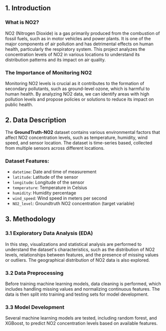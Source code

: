## 1. Introduction

### What is NO2?
NO2 (Nitrogen Dioxide) is a gas primarily produced from the combustion of fossil fuels, such as in motor vehicles and power plants. It is one of the major components of air pollution and has detrimental effects on human health, particularly the respiratory system. This project analyzes the concentration levels of NO2 in various locations to understand its distribution patterns and its impact on air quality.

### The Importance of Monitoring NO2
Monitoring NO2 levels is crucial as it contributes to the formation of secondary pollutants, such as ground-level ozone, which is harmful to human health. By analyzing NO2 data, we can identify areas with high pollution levels and propose policies or solutions to reduce its impact on public health.

## 2. Data Description
The **GroundTruth-NO2** dataset contains various environmental factors that affect NO2 concentration levels, such as temperature, humidity, wind speed, and sensor location. The dataset is time-series based, collected from multiple sensors across different locations.

### Dataset Features:
- `datetime`: Date and time of measurement
- `latitude`: Latitude of the sensor
- `longitude`: Longitude of the sensor
- `temperature`: Temperature in Celsius
- `humidity`: Humidity percentage
- `wind_speed`: Wind speed in meters per second
- `NO2_level`: Groundtruth NO2 concentration (target variable)

## 3. Methodology

### 3.1 Exploratory Data Analysis (EDA)
In this step, visualizations and statistical analysis are performed to understand the dataset's characteristics, such as the distribution of NO2 levels, relationships between features, and the presence of missing values or outliers. The geographical distribution of NO2 data is also explored.

### 3.2 Data Preprocessing
Before training machine learning models, data cleaning is performed, which includes handling missing values and normalizing continuous features. The data is then split into training and testing sets for model development.

### 3.3 Model Development
Several machine learning models are tested, including random forest, and XGBoost, to predict NO2 concentration levels based on available features. 
